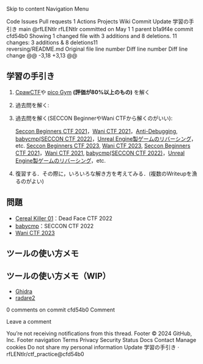 Skip to content
Navigation Menu

Code
Issues
Pull requests
1
Actions
Projects
Wiki
Commit
Update 学習の手引き
 main
@rfLENtlr
rfLENtlr committed on May 1
1 parent b1a9f4e
commit cfd54b0
Showing 1 changed file with 3 additions and 8 deletions.
  11 changes: 3 additions & 8 deletions11  
reversing/README.md
Original file line number	Diff line number	Diff line change
@@ -3,18 +3,13 @@
## 学習の手引き
1. [CpawCTF](https://ctf.cpaw.site/)や [pico Gym](https://play.picoctf.org/practice) **(評価が80%以上のもの)** を解く

2. 過去問を解く:
2. 過去問を解く(SECCON BeginnerやWani CTFから解くのがいい):

    [Seccon Beginners CTF 2021](https://github.com/SECCON/Beginners_CTF_2021/tree/main/reversing)，[Wani CTF 2021](https://github.com/wani-hackase/wanictf2021-writeup/tree/main/rev)，[Anti-Debugging](https://github.com/SECCON/Beginners_CTF_2021/tree/main/reversing), [babycmp(SECCON CTF 2022)](https://github.com/SECCON/SECCON2022_online_CTF/tree/main/reversing/baby_cmp)，[Unreal Engine製ゲームのリバーシング](https://github.com/project-sekai-ctf/sekaictf-2022/tree/main/reverse/perfect-match-xtreme)，etc.
    [Seccon Beginners CTF 2023](https://github.com/rfLENtlr/ctf_practice/tree/main/reversing/SECCON-Beginners-CTF-2023), [Wani CTF 2023](https://github.com/rfLENtlr/ctf_practice/tree/main/reversing/WaniCTF2023), [Seccon Beginners CTF 2021](https://github.com/SECCON/Beginners_CTF_2021/tree/main/reversing)，[Wani CTF 2021](https://github.com/wani-hackase/wanictf2021-writeup/tree/main/rev), [babycmp(SECCON CTF 2022)](https://github.com/SECCON/SECCON2022_online_CTF/tree/main/reversing/baby_cmp)，[Unreal Engine製ゲームのリバーシング](https://github.com/project-sekai-ctf/sekaictf-2022/tree/main/reverse/perfect-match-xtreme)，etc.

3. 復習する．その際に，いろいろな解き方を考えてみる．(複数のWriteupを漁るのがよい)


## 問題
- [Cereal Killer 01](./CerealKiller01/README.md)：Dead Face CTF 2022
- [babycmp](./babycmp/README.md)：SECCON CTF 2022  
- [Wani CTF 2023](./WaniCTF2023/README.md)
## ツールの使い方メモ
## ツールの使い方メモ（WIP）
- [Ghidra](./tools/ghidra/README.md)  
- [radare2](./tools/radare2/README.md)

0 comments on commit cfd54b0
Comment
 
Leave a comment
 
 You’re not receiving notifications from this thread.
Footer
© 2024 GitHub, Inc.
Footer navigation
Terms
Privacy
Security
Status
Docs
Contact
Manage cookies
Do not share my personal information
Update 学習の手引き · rfLENtlr/ctf_practice@cfd54b0 
